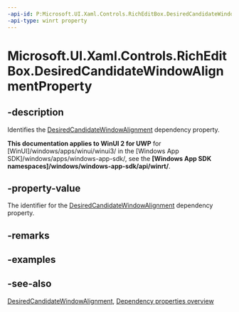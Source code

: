 ```yaml
---
-api-id: P:Microsoft.UI.Xaml.Controls.RichEditBox.DesiredCandidateWindowAlignmentProperty
-api-type: winrt property
---
```


<!-- Property syntax
public Windows.UI.Xaml.DependencyProperty DesiredCandidateWindowAlignmentProperty { get; }
-->

# Microsoft.UI.Xaml.Controls.RichEditBox.DesiredCandidateWindowAlignmentProperty

## -description
Identifies the [DesiredCandidateWindowAlignment](richeditbox_desiredcandidatewindowalignment.md) dependency property.

**This documentation applies to WinUI 2 for UWP** for [WinUI]/windows/apps/winui/winui3/ in the [Windows App SDK]/windows/apps/windows-app-sdk/, see the **[Windows App SDK namespaces]/windows/windows-app-sdk/api/winrt/**.

## -property-value
The identifier for the [DesiredCandidateWindowAlignment](richeditbox_desiredcandidatewindowalignment.md) dependency property.

## -remarks

## -examples

## -see-also
[DesiredCandidateWindowAlignment](richeditbox_desiredcandidatewindowalignment.md), [Dependency properties overview](/windows/uwp/xaml-platform/dependency-properties-overview)
